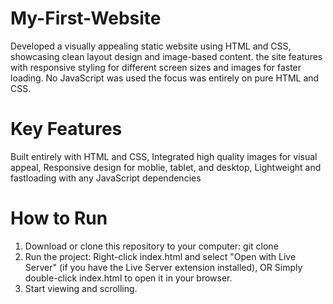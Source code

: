 # My-First-Website
Developed a visually appealing static website using HTML and CSS, showcasing clean layout design and image-based content. the site features with responsive styling for different screen sizes and images for faster loading. No JavaScript was used the focus was entirely on pure HTML and CSS.

# Key Features
Built entirely with HTML and CSS, 
Integrated high quality images for visual appeal,
Responsive design for moblie, tablet, and desktop,
Lightweight and fastloading with any JavaScript dependencies

# How to Run
1. Download or clone this repository to your computer: git clone
2. Run the project: Right-click index.html and select "Open with Live Server" (if you have the Live Server extension installed), OR Simply double-click 
   index.html to open it in your browser.
3. Start viewing and scrolling.
